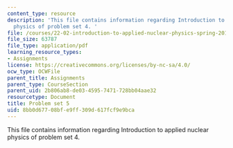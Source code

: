 ```yaml
---
content_type: resource
description: 'This file contains information regarding Introduction to applied nuclear
  physics of problem set 4. '
file: /courses/22-02-introduction-to-applied-nuclear-physics-spring-2012/8bb0d67708bfe9ff309d617fcf9e9bca_MIT22_02S12_pset5.pdf
file_size: 63787
file_type: application/pdf
learning_resource_types:
- Assignments
license: https://creativecommons.org/licenses/by-nc-sa/4.0/
ocw_type: OCWFile
parent_title: Assignments
parent_type: CourseSection
parent_uid: 2b806ab8-de03-4595-7471-728bb04aae32
resourcetype: Document
title: Problem set 5
uid: 8bb0d677-08bf-e9ff-309d-617fcf9e9bca
---
```

This file contains information regarding Introduction to applied nuclear physics of problem set 4. 
